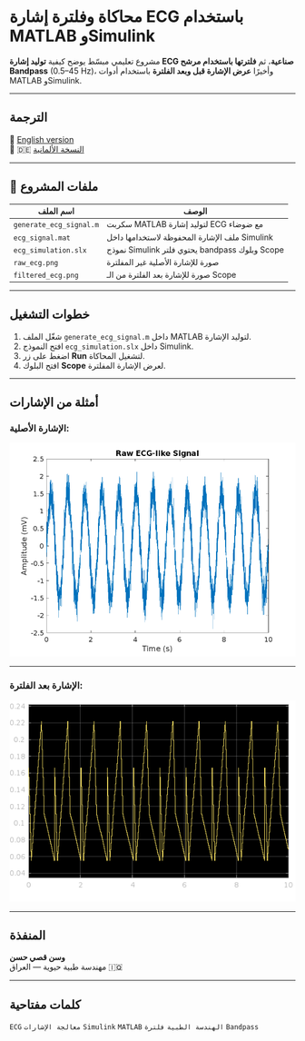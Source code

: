 #  محاكاة وفلترة إشارة ECG باستخدام MATLAB وSimulink

مشروع تعليمي مبسّط يوضح كيفية **توليد إشارة ECG صناعية**، ثم **فلترتها باستخدام مرشح Bandpass** (0.5–45 Hz)، وأخيرًا **عرض الإشارة قبل وبعد الفلترة** باستخدام أدوات MATLAB وSimulink.

---

##  الترجمة

🔹 [English version](README.md)  
🔹 🇩🇪 [النسخة الألمانية ](README_de.md)

---

## 📁 ملفات المشروع

| اسم الملف              | الوصف                                              |
|------------------------|-----------------------------------------------------|
| `generate_ecg_signal.m` | سكربت MATLAB لتوليد إشارة ECG مع ضوضاء            |
| `ecg_signal.mat`        | ملف الإشارة المحفوظة لاستخدامها داخل Simulink     |
| `ecg_simulation.slx`    | نموذج Simulink يحتوي فلتر bandpass وبلوك Scope     |
| `raw_ecg.png`           | صورة للإشارة الأصلية غير المفلترة                 |
| `filtered_ecg.png`      | صورة للإشارة بعد الفلترة من الـ Scope             |

---

##  خطوات التشغيل

1. شغّل الملف `generate_ecg_signal.m` داخل MATLAB لتوليد الإشارة.
2. افتح النموذج `ecg_simulation.slx` داخل Simulink.
3. اضغط على زر **Run** لتشغيل المحاكاة.
4. افتح البلوك **Scope** لعرض الإشارة المفلترة.

---

##  أمثلة من الإشارات

### الإشارة الأصلية:

![Raw ECG](raw_ecg.png)

---

### الإشارة بعد الفلترة:

![Filtered ECG](filtered_ecg.png)

---

##  المنفذة

**وسن قصي حسن**  
مهندسة طبية حيوية  — العراق 🇮🇶

---

##  كلمات مفتاحية

`ECG` `معالجة الإشارات` `Simulink` `MATLAB` `الهندسة الطبية` `فلترة` `Bandpass`

